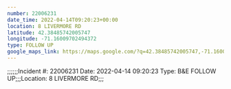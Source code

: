 ```yaml
---
number: 22006231
date_time: 2022-04-14T09:20:23+00:00
location: 8 LIVERMORE RD
latitude: 42.38485742005747
longitude: -71.16009702494372
type: FOLLOW UP
google_maps_link: https://maps.google.com/?q=42.38485742005747,-71.16009702494372
---
```


;;;;;;Incident #: 22006231  Date: 2022-04-14 09:20:23   Type: B&E FOLLOW UP;;;Location: 8 LIVERMORE RD;;;
